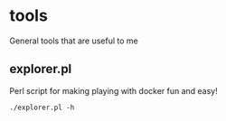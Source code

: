 # tools
General tools that are useful to me

## explorer.pl
Perl script for making playing with docker fun and easy!

```
./explorer.pl -h
```
